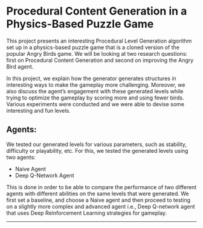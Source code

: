 # Procedural Content Generation in a Physics-Based Puzzle Game

This project presents an interesting Procedural Level Generation algorithm set up in a physics-based puzzle game that is a cloned version of the popular Angry Birds game. We will be looking at two research questions: first on Procedural Content Generation and second on improving the Angry Bird agent. 

In this project, we explain how the generator generates structures in interesting ways to make the gameplay more challenging. Moreover, we also discuss the agent’s engagement with these generated levels while trying to optimize the gameplay by scoring more and using fewer birds. Various experiments were conducted and we were able to devise some interesting and fun levels.

## Agents:

We tested our generated levels for various parameters, such as stability, difficulty or playability, etc.
For this, we tested the generated levels using two agents:

* Naive Agent
* Deep Q-Network Agent

This is done in order to be able to compare the performance of two different agents with different abilities on the same levels that were generated. We first set a baseline, and choose a Naive agent and then proceed to testing on a slightly more complex and advanced agent i.e., Deep Q-network agent that uses Deep Reinforcement Learning strategies for gameplay.

___________________________________________________________________________________________________________
